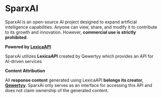 # SparxAI

SparxAI is an open-source AI project designed to expand artificial intelligence capabilities. Anyone can view, share, and modify it to contribute to its growth and innovation. However, **commercial use is strictly prohibited**.  

**Powered by [LexicaAPI](https://lexica.qewertyy.dev/)**

SparxAi utilizes **LexicaAPI** created by Qewertyy which provides an API for AI-driven services  

**Content Attribution** 

All **response content** generated using LexicaAPI **belongs its creator, [Qewertyy](https://github.com/QEWERTYY)**. SparxAi only serves as an interface for accessing this API and does not claim ownership of the generated content.
